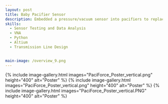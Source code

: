 ```yaml
---
layout: post
title: Baby Pacifier Sensor
description: Embedded a pressure/vacuum sensor into pacifiers to replace the subjective "gloved finger" test, providing clinicians with quantitative data for diagnosing newborn feeding issues during a critical window.
skills: 
  - Sensor Testing and Data Analysis
  - VNA
  - Python 
  - Altium
  - Transmission Line Design 
 

main-image: /overview_9.png
---
```

{% include image-gallery.html images="PaciForce_Poster_vertical.png" height="400" alt="Poster" %}
{% include image-gallery.html images="PaciForce_Poster_vertical.png" height="400" alt="Poster" %}
{% include image-gallery.html images="PaciForce_Poster_vertical.PNG" height="400" alt="Poster" %}

